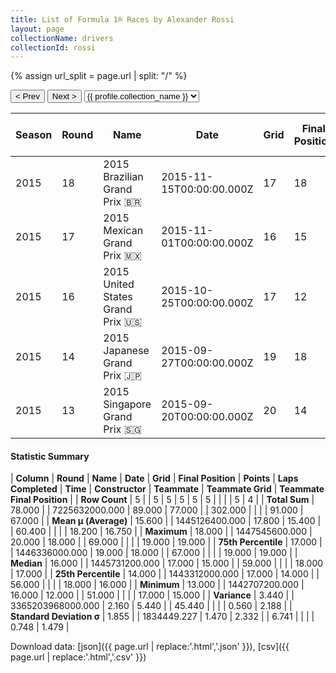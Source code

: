 ```yaml
---
title: List of Formula 1® Races by Alexander Rossi
layout: page
collectionName: drivers
collectionId: rossi
---
```


{% assign url_split = page.url | split: "/" %}
<div id="collection-navigation">
<button onclick="selector.options[selector.selectedIndex-1].value && (window.location = selector.options[selector.selectedIndex-1].value);">&lt; Prev</button>
<button onclick="selector.options[selector.selectedIndex+1].value && (window.location = selector.options[selector.selectedIndex+1].value);">Next &gt;</button>
<select id="selector" onchange="this.options[this.selectedIndex].value && (window.location = this.options[this.selectedIndex].value);">
  {% for collectionId in site.data[page.collectionName].refs %}
    {% if collectionId == page.collectionId %}
      {% assign selected = "selected" %}
    {% else %}
      {% assign selected = "" %}
    {% endif %}
    {% assign profile = site.data[page.collectionName][collectionId].profile %}
    <option value="/f1/{{ page.collectionName }}/{{ collectionId }}/{{ url_split[4] }}" {{ selected }}>{{ profile.collection_name }}</option>
  {% endfor %}
</select>
</div>

| Season | Round | Name | Date | Grid | Final Position | Points | Laps Completed | Time | Constructor | Teammate | Teammate Grid | Teammate Final Position |
|--|--|--|--|--|--|--|--|--|--|--|--|--|
| 2015 | 18 | 2015 Brazilian Grand Prix 🇧🇷 | 2015-11-15T00:00:00.000Z | 17 | 18 | 0.0 | 67 |   | Manor Marussia 🇬🇧 | [Will Stevens 🇬🇧](/f1/drivers/stevens) | 18 | 17 |
| 2015 | 17 | 2015 Mexican Grand Prix 🇲🇽 | 2015-11-01T00:00:00.000Z | 16 | 15 | 0.0 | 69 |   | Manor Marussia 🇬🇧 | [Will Stevens 🇬🇧](/f1/drivers/stevens) | 17 | 16 |
| 2015 | 16 | 2015 United States Grand Prix 🇺🇸 | 2015-10-25T00:00:00.000Z | 17 | 12 | 0.0 | 56 | +1:15.277 | Manor Marussia 🇬🇧 | [Will Stevens 🇬🇧](/f1/drivers/stevens) | 19 | R |
| 2015 | 14 | 2015 Japanese Grand Prix 🇯🇵 | 2015-09-27T00:00:00.000Z | 19 | 18 | 0.0 | 51 |   | Manor Marussia 🇬🇧 | [Will Stevens 🇬🇧](/f1/drivers/stevens) | 18 | 19 |
| 2015 | 13 | 2015 Singapore Grand Prix 🇸🇬 | 2015-09-20T00:00:00.000Z | 20 | 14 | 0.0 | 59 |   | Manor Marussia 🇬🇧 | [Will Stevens 🇬🇧](/f1/drivers/stevens) | 19 | 15 |

#### Statistic Summary

| **Column** | **Round** | **Name** | **Date** | **Grid** | **Final Position** | **Points** | **Laps Completed** | **Time** | **Constructor** | **Teammate** | **Teammate Grid** | **Teammate Final Position** |
| **Row Count** | 5 |  | 5 | 5 | 5 | 5 | 5 |  |  |  | 5 | 4 |
| **Total Sum** | 78.000 |  | 7225632000.000 | 89.000 | 77.000 |  | 302.000 |  |  |  | 91.000 | 67.000 |
| **Mean μ (Average)** | 15.600 |  | 1445126400.000 | 17.800 | 15.400 |  | 60.400 |  |  |  | 18.200 | 16.750 |
| **Maximum** | 18.000 |  | 1447545600.000 | 20.000 | 18.000 |  | 69.000 |  |  |  | 19.000 | 19.000 |
| **75th Percentile** | 17.000 |  | 1446336000.000 | 19.000 | 18.000 |  | 67.000 |  |  |  | 19.000 | 19.000 |
| **Median** | 16.000 |  | 1445731200.000 | 17.000 | 15.000 |  | 59.000 |  |  |  | 18.000 | 17.000 |
| **25th Percentile** | 14.000 |  | 1443312000.000 | 17.000 | 14.000 |  | 56.000 |  |  |  | 18.000 | 16.000 |
| **Minimum** | 13.000 |  | 1442707200.000 | 16.000 | 12.000 |  | 51.000 |  |  |  | 17.000 | 15.000 |
| **Variance** | 3.440 |  | 3365203968000.000 | 2.160 | 5.440 |  | 45.440 |  |  |  | 0.560 | 2.188 |
| **Standard Deviation σ** | 1.855 |  | 1834449.227 | 1.470 | 2.332 |  | 6.741 |  |  |  | 0.748 | 1.479 |

Download data: [json]({{ page.url | replace:'.html','.json' }}), [csv]({{ page.url | replace:'.html','.csv' }})
